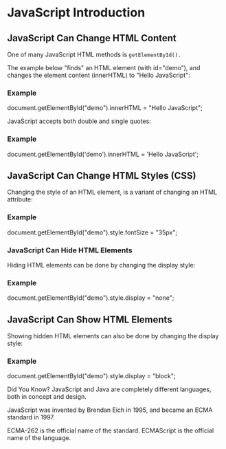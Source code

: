 # JavaScript Introduction

## JavaScript Can Change HTML Content
One of many JavaScript HTML methods is `getElementById().`

The example below "finds" an HTML element (with id="demo"), and changes the element content (innerHTML) to "Hello JavaScript":

### Example
document.getElementById("demo").innerHTML = "Hello JavaScript";

JavaScript accepts both double and single quotes:

### Example
document.getElementById('demo').innerHTML = 'Hello JavaScript';


## JavaScript Can Change HTML Styles (CSS)
Changing the style of an HTML element, is a variant of changing an HTML attribute:

### Example
document.getElementById("demo").style.fontSize = "35px";

### JavaScript Can Hide HTML Elements
Hiding HTML elements can be done by changing the display style:

### Example
document.getElementById("demo").style.display = "none";


## JavaScript Can Show HTML Elements
Showing hidden HTML elements can also be done by changing the display style:

### Example
document.getElementById("demo").style.display = "block";


Did You Know?
JavaScript and Java are completely different languages, both in concept and design.

JavaScript was invented by Brendan Eich in 1995, and became an ECMA standard in 1997.

ECMA-262 is the official name of the standard. ECMAScript is the official name of the language.

